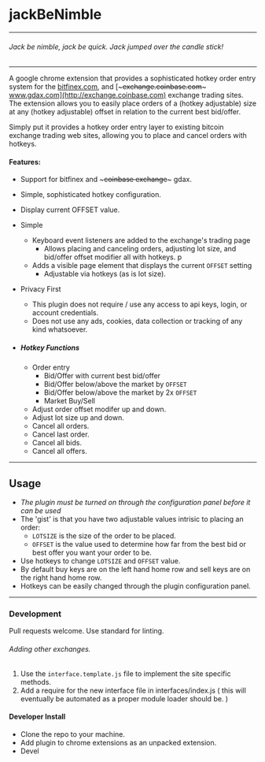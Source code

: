# jackBeNimble
----------------------
###### *Jack be nimble, jack be quick. Jack jumped over the candle stick!*
---------------

A google chrome extension that provides a sophisticated hotkey order entry system for the [bitfinex.com](http:www.bitfinex.com), and [~~~exchange.coinbase.com~~~ www.gdax.com](http://exchange.coinbase.com) exchange trading sites. The extension allows you to easily place orders of a (hotkey adjustable) size at any (hotkey adjustable) offset in relation to the current best bid/offer.

Simply put it provides a hotkey order entry layer to existing bitcoin exchange trading web sites, allowing you to place and cancel orders with hotkeys.

#### Features:
- Support for bitfinex and ~~~coinbase exchange~~~ gdax.
- Simple, sophisticated hotkey configuration.
- Display current OFFSET value.
- Simple
  - Keyboard event listeners are added to the exchange's trading page
      - Allows placing and canceling orders, adjusting lot size, and bid/offer offset modifier all with hotkeys. p
  - Adds a visible page element that displays the current `OFFSET` setting
      - Adjustable via hotkeys (as is lot size).
- Privacy First
  - This plugin does not require / use any access to api keys, login, or account credentials.
  - Does not use any ads, cookies, data collection or tracking of any kind whatsoever.

- ##### Hotkey Functions
  - Order entry
    - Bid/Offer with current best bid/offer
    - Bid/Offer below/above the market by `OFFSET`
    - Bid/Offer below/above the market by 2x `OFFSET`
    - Market Buy/Sell
  - Adjust order offset modifer up and down.
  - Adjust lot size up and down.
  - Cancel all orders.
  - Cancel last order.
  - Cancel all bids.
  - Cancel all offers.

----------------

## Usage
- *The plugin must be turned on through the configuration panel before it can be used*
- The 'gist' is that you have two adjustable values intrisic to placing an order:
  - `LOTSIZE` is the size of the order to be placed.
  - `OFFSET` is the value used to determine how far from the best bid or best offer you want your order to be.
- Use hotkeys to change `LOTSIZE` and `OFFSET` value.
- By default buy keys are on the left hand home row and sell keys are on the right hand home row.
- Hotkeys can be easily changed through the plugin configuration panel.

---------------------

### Development
Pull requests welcome.
Use standard for linting.

###### Adding other exchanges.
  1. Use the `interface.template.js` file to implement the site specific methods.
  2. Add a require for the new interface file in interfaces/index.js ( this will eventually be automated as a proper module loader should be. )


#### Developer Install
- Clone the repo to your machine.
- Add plugin to chrome extensions as an unpacked extension.
- Devel
